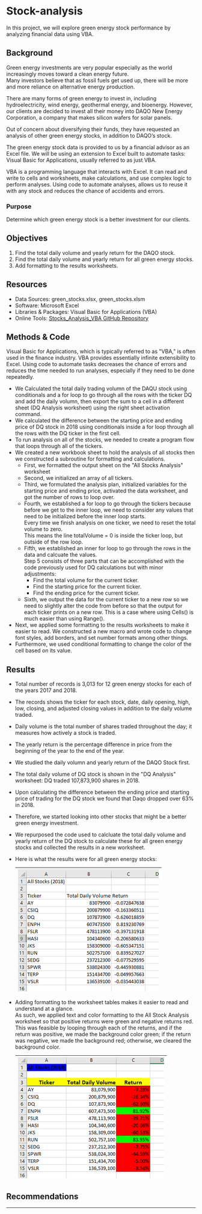 # Stock-analysis
In this project, we will explore green energy stock performance by analyzing financial data using VBA.

## Background

Green energy investments are very popular especially as the world increasingly moves toward a clean energy future. <br>
Many investors believe that as fossil fuels get used up, there will be more and more reliance on alternative energy production. <br>

There are many forms of green energy to invest in, including hydroelectricity, wind energy, geothermal energy, and bioenergy. 
However, our clients are decided to invest all their money into DAQO New Energy Corporation, a company that makes silicon wafers for solar panels. <br>

Out of concern about diversifying their funds, they have requested an analysis of other green energy stocks, in addition to DAQO’s stock. 

The green energy stock data is provided to us by a financial advisor as an Excel file.
We will be using an extension to Excel built to automate tasks: Visual Basic for Applications, usually referred to as just VBA. 

VBA is a programming language that interacts with Excel. It can read and write to cells and worksheets, make calculations, and use complex logic to perform analyses. 
Using code to automate analyses, allows us to reuse it with any stock and reduces the chance of accidents and errors. 


### Purpose
Determine which green energy stock is a better investment for our clients. 

## Objectives
1. Find the total daily volume and yearly return for the DAQO stock.
2. Find the total daily volume and yearly return for all green energy stocks.
3. Add formatting to the results worksheets. 

## Resources
- Data Sources: green_stocks.xlsx, green_stocks.xlsm
- Software: Microsoft Excel
- Libraries & Packages: Visual Basic for Applications (VBA)
- Online Tools: [Stocks_Analysis_VBA GitHub Repository](https://github.com/Magzzie/Stocks_Analysis_VBA)

## Methods & Code
Visual Basic for Applications, which is typically referred to as "VBA," is often used in the finance industry.
VBA provides essentially infinite extensibility to Excel. Using code to automate tasks decreases the chance of errors and reduces the time needed to run analyses, 
especially if they need to be done repeatedly. 

- We Calculated the total daily trading volumn of the DAQU stock using conditionals and a for loop to go through all the rows with the ticker DQ and add the daily volumn, 
then export the sum to a cell in a different sheet (DQ Analysis worksheet) using the right sheet activation command. 
- We calculated the difference between the starting price and ending price of DQ stock in 2018 using conditionals inside a for loop through all the rows with the DQ ticker in the first cell. 
- To run analysis on all of the stocks, we needed to create a program flow that loops through all of the tickers.
- We created a new workbook sheet to hold the analysis of all stocks then we constructed a subroutine for formatting and calculations. 
	- First, we formatted the output sheet on the "All Stocks Analysis" worksheet
	- Second, we initialized an array of all tickers.
	- Third, we formulated the analysis plan, initialized variables for the starting price and ending price, activated the data worksheet, and got the number of rows to loop over. 
	- Fourth, we established a for loop to go through the tickers because before we get to the inner loop, we need to consider any values that need to be initialized before the inner loop starts. <br>
	Every time we finish analysis on one ticker, we need to reset the total volume to zero. <br> This means the line totalVolume = 0 is inside the ticker loop, but outside of the row loop.
	- Fifth, we established an inner for loop to go through the rows in the data and calcuate the values. <br>
		Step 5 consists of three parts that can be accomplished with the code previously used for DQ calculations but with minor adjustments: <br>
		- Find the total volume for the current ticker.
		- Find the starting price for the current ticker.
		- Find the ending price for the current ticker.
	- Sixth, we output the data for the current ticker to a new row so we need to slightly alter the code from before so that the output for each ticker prints on a new row. This is a case where using Cells() is much easier than using Range().
- Next, we applied some formatting to the results worksheets to make it easier to read. We constructed a new macro and wrote code to change font styles, add borders, and set number formats among other things. 
- Furthermore, we used conditional formatting to change the color of the cell based on its value.


## Results
- Total number of records is 3,013 for 12 green energy stocks for each of the years 2017 and 2018.
- The records shows the ticker for each stock, date, daily opening, high, low, closing, and adjusted closing values in addition to the daily volume traded. 
- Daily volume is the total number of shares traded throughout the day; it measures how actively a stock is traded. 
- The yearly return is the percentage difference in price from the beginning of the year to the end of the year.
- We studied the daily volumn and yearly return of the DAQO Stock first. 
- The total daily volume of DQ stock is shown in the "DQ Analysis" worksheet: DQ traded 107,873,900 shares in 2018.
- Upon calculating the difference between the ending price and starting price of trading for the DQ stock we found that Daqo dropped over 63% in 2018. 
- Therefore, we started looking into other stocks that might be a better green energy investment. 
- We repurposed the code used to calcluate the total daily volume and yearly return of the DQ stock to calculate these for all green energy stocks and collected the results in a new worksheet. 
- Here is what the results were for all green energy stocks: <br> 

	|![All Green Energy Stocks Returns - 2018](./Resources/all_stocks_returns_2018.png)|
	|-|
- Adding formatting to the worksheet tables makes it easier to read and understand at a glance. <br>
	As such, we applied text and color formatting to the All Stock Analysis worksheet so that positive returns were green and negative returns red. <br>
	This was feasible by looping through each of the returns, and if the return was positive, we made the background color green; if the return was negative, we made the background red; otherwise, we cleared the background color.
	
	|![All Green energy Stocks Returns - 2018 - Formatted](./Resources/all_stocks_returns_2018_formatted.png)|
	|-|




## Recommendations




---